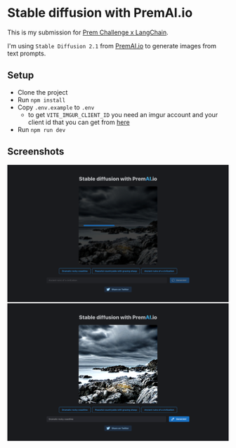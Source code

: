 # Stable diffusion with PremAI.io

This is my submission for [Prem Challenge x LangChain](https://github.com/premAI-io/challenge-with-langchain).

I'm using `Stable Diffusion 2.1` from [PremAI.io](https://premai.io) to generate images from text prompts.

## Setup

- Clone the project
- Run `npm install`
- Copy `.env.example` to `.env`
  - to get `VITE_IMGUR_CLIENT_ID` you need an imgur account and your client id that you can get from [here](https://api.imgur.com/oauth2/addclient)
- Run `npm run dev`

## Screenshots

![Loading screen](./screenshots/example2.png)
![Generated image](./screenshots/example1.png)
